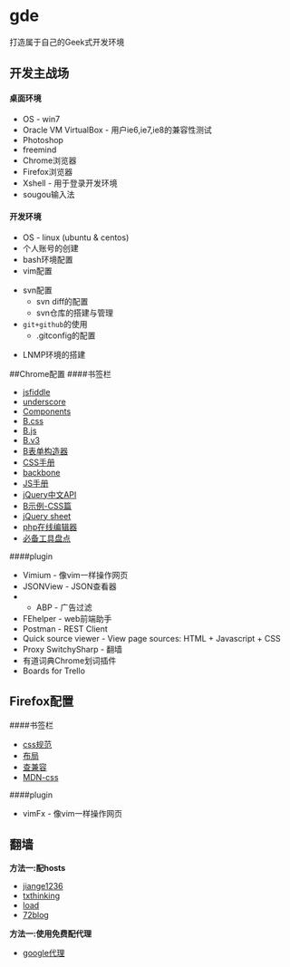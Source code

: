 # gde
打造属于自己的Geek式开发环境

## 开发主战场
#### 桌面环境
* OS - win7
* Oracle VM VirtualBox - 用户ie6,ie7,ie8的兼容性测试
* Photoshop
* freemind
* Chrome浏览器
* Firefox浏览器
* Xshell - 用于登录开发环境
* sougou输入法

#### 开发环境
* OS - linux (ubuntu & centos)
* 个人账号的创建
* bash环境配置
* vim配置
+ svn配置
    - svn diff的配置
    - svn仓库的搭建与管理
+ `git+github`的使用
    - .gitconfig的配置
* LNMP环境的搭建

##Chrome配置
####书签栏
* [jsfiddle](http://jsfiddle.net/)
* [underscore](http://underscorejs.org/)
* [Components](http://getbootstrap.com/components/)
* [B.css](http://libs.useso.com/js/bootstrap/3.2.0/css/bootstrap.min.css)
* [B.js](http://libs.useso.com/js/bootstrap/3.2.0/js/bootstrap.min.js)
* [B.v3](http://v3.bootcss.com/css/)
* [B表单构造器](http://www.bootcss.com/p/bootstrap-form-builder/)
* [CSS手册](http://css.doyoe.com/)
* [backbone](http://backbonejs.org/)
* [JS手册](http://www.javascripture.com/)
* [jQuery中文API](http://jquery.bootcss.com/)
* [B示例-CSS篇](http://helongfei.com/bootstrap/)
* [jQuery sheet](http://www.css88.com/jqapi-1.9/)
* [php在线编辑器](http://phpedia.net/)
* [必备工具盘点](http://www.csdn.net/article/2015-09-24/2825784)

####plugin
* Vimium - 像vim一样操作网页
* JSONView - JSON查看器
* * ABP - 广告过滤
* FEhelper - web前端助手
* Postman - REST Client
* Quick source viewer - View page sources: HTML + Javascript + CSS
* Proxy SwitchySharp - 翻墙
* 有道词典Chrome划词插件
* Boards for Trello

## Firefox配置
####书签栏
* [css规范](http://alloyteam.github.io/code-guide/#css)
* [布局](http://zh.learnlayout.com/box-sizing.html)
* [查兼容](http://caniuse.com/)
* [MDN-css](https://developer.mozilla.org/zh-CN/docs/Web/Guide/CSS/Getting_started)

####plugin
* vimFx - 像vim一样操作网页

## 翻墙
**方法一:配hosts**

* [jiange1236](http://git.oschina.net/jiange1236/googlehosts)
* [txthinking](https://github.com/txthinking/google-hosts)
* [load](http://laod.cn/hosts/2015-google-hosts.html)
* [72blog](http://www.rpsofts.com/vvv/)

**方法一:使用免费配代理**

* [google代理](http://www.souji8.com)
